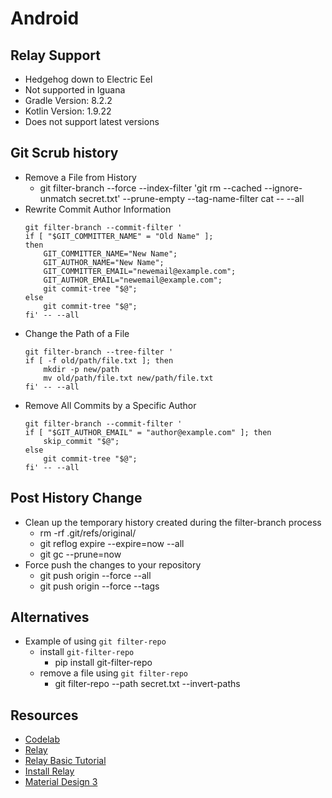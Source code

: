 # Android

## Relay Support

- Hedgehog down to Electric Eel
- Not supported in Iguana
- Gradle Version: 8.2.2
- Kotlin Version: 1.9.22
- Does not support latest versions

## Git Scrub history

- Remove a File from History
    - git filter-branch --force --index-filter 'git rm --cached --ignore-unmatch secret.txt'
      --prune-empty --tag-name-filter cat -- --all
- Rewrite Commit Author Information
    ```
    git filter-branch --commit-filter '
    if [ "$GIT_COMMITTER_NAME" = "Old Name" ];
    then
        GIT_COMMITTER_NAME="New Name";
        GIT_AUTHOR_NAME="New Name";
        GIT_COMMITTER_EMAIL="newemail@example.com";
        GIT_AUTHOR_EMAIL="newemail@example.com";
        git commit-tree "$@";
    else
        git commit-tree "$@";
    fi' -- --all
    ```
- Change the Path of a File
    ```
    git filter-branch --tree-filter '
    if [ -f old/path/file.txt ]; then
        mkdir -p new/path
        mv old/path/file.txt new/path/file.txt
    fi' -- --all
    ```
- Remove All Commits by a Specific Author
    ```
    git filter-branch --commit-filter '
    if [ "$GIT_AUTHOR_EMAIL" = "author@example.com" ]; then
        skip_commit "$@";
    else
        git commit-tree "$@";
    fi' -- --all
    ```

## Post History Change

- Clean up the temporary history created during the filter-branch process
    - rm -rf .git/refs/original/
    - git reflog expire --expire=now --all
    - git gc --prune=now
- Force push the changes to your repository
    - git push origin --force --all
    - git push origin --force --tags

## Alternatives

- Example of using `git filter-repo`
    - install `git-filter-repo`
        - pip install git-filter-repo
    - remove a file using `git filter-repo`
        - git filter-repo --path secret.txt --invert-paths

## Resources

- [Codelab](https://codelabs.developers.google.com/relay-complete-app#0)
- [Relay](https://relay.material.io/)
- [Relay Basic Tutorial](https://developer.android.com/develop/ui/compose/tooling/relay/basic-tutorial)
- [Install Relay](https://developer.android.com/develop/ui/compose/tooling/relay/install-relay)
- [Material Design 3](https://developer.android.com/develop/ui/compose/designsystems/material3)
